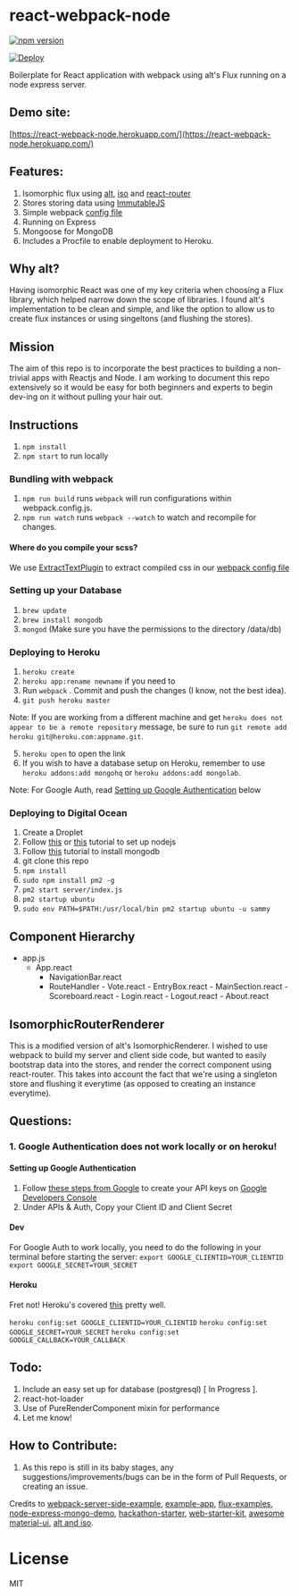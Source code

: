 # react-webpack-node

[![npm version](https://badge.fury.io/js/react-webpack-node.svg)](http://badge.fury.io/js/react-webpack-node)

[![Deploy](https://www.herokucdn.com/deploy/button.png)](https://heroku.com/deploy)

Boilerplate for React application with webpack using alt's Flux running on a node express server.

## Demo site:

[https://react-webpack-node.herokuapp.com/](https://react-webpack-node.herokuapp.com/)

## Features:

1. Isomorphic flux using [alt](https://github.com/goatslacker/alt), [iso](https://github.com/goatslacker/iso) and [react-router](https://github.com/rackt/react-router)
2. Stores storing data using [ImmutableJS](https://github.com/facebook/immutable-js)
3. Simple webpack [config file](https://github.com/choonkending/react-webpack-node/blob/master/webpack.config.js)
4. Running on Express
5. Mongoose for MongoDB
6. Includes a Procfile to enable deployment to Heroku.

## Why alt?

Having isomorphic React was one of my key criteria when choosing a Flux library, which helped narrow down the scope of libraries.
I found alt's implementation to be clean and simple, and like the option to allow us to create flux instances or using singeltons (and flushing the stores). 

## Mission

The aim of this repo is to incorporate the best practices to building a non-trivial apps with Reactjs and Node.
I am working to document this repo extensively so it would be easy for both beginners and experts to begin dev-ing on it without pulling your hair out.

## Instructions

1. `npm install`
2. `npm start` to run locally

### Bundling with webpack

1. `npm run build` runs `webpack` will run configurations within webpack.config.js.
2. `npm run watch` runs `webpack --watch` to watch and recompile for changes.

#### Where do you compile your scss?
We use [ExtractTextPlugin](https://github.com/webpack/extract-text-webpack-plugin) to extract compiled css in our [webpack config file](https://github.com/choonkending/react-webpack-node/blob/master/webpack.config.js)

### Setting up your Database

1. `brew update`
2. `brew install mongodb`
3. `mongod` (Make sure you have the permissions to the directory /data/db)

### Deploying to Heroku

1. `heroku create`
2. `heroku app:rename newname` if you need to
3. Run `webpack` . Commit and push the changes (I know, not the best idea).
4. `git push heroku master`

  Note: If you are working from a different machine and get `heroku does not appear to be a remote repository`     message, be sure to run `git remote add heroku git@heroku.com:appname.git`.

5. `heroku open` to open the link
6. If you wish to have a database setup on Heroku, remember to use `heroku addons:add mongohq` or `heroku addons:add mongolab`. 

Note: For Google Auth, read [Setting up Google Authentication](https://github.com/choonkending/react-webpack-node/tree/feature/passport_google_auth#setting-up-google-authentication) below

### Deploying to Digital Ocean

1. Create a Droplet
2. Follow [this](https://www.digitalocean.com/community/tutorials/how-to-set-up-a-node-js-application-for-production-on-ubuntu-14-04) or
[this](https://www.digitalocean.com/community/tutorials/how-to-install-node-js-on-an-ubuntu-14-04-server) tutorial
to set up nodejs
3. Follow [this](https://www.digitalocean.com/community/tutorials/how-to-install-mongodb-on-ubuntu-12-04) tutorial to install mongodb
4. git clone this repo
5. `npm install`
6. `sudo npm install pm2 -g`
7. `pm2 start server/index.js`
8. `pm2 startup ubuntu`
9. `sudo env PATH=$PATH:/usr/local/bin pm2 startup ubuntu -u sammy`

## Component Hierarchy

- app.js
	- App.react
		- NavigationBar.react
	  - RouteHandler
			- Vote.react
				- EntryBox.react
				- MainSection.react
				- Scoreboard.react
			- Login.react
			- Logout.react
			- About.react

## IsomorphicRouterRenderer

This is a modified version of alt's IsomorphicRenderer. I wished to use webpack to build my server and client side code, but wanted to easily bootstrap data into the stores, and render the correct component using react-router. This takes into account the fact that we're using a singleton store and flushing it everytime (as opposed to creating an instance everytime).

## Questions:
### 1. Google Authentication does not work locally or on heroku!

#### Setting up Google Authentication

1. Follow [these steps from Google](https://developers.google.com/identity/protocols/OpenIDConnect) to create your API  keys on [Google Developers Console](https://console.developers.google.com/)
2. Under APIs & Auth, Copy your Client ID and Client Secret

#### Dev
For Google Auth to work locally, you need to do the following in your terminal before starting the server:
`export GOOGLE_CLIENTID=YOUR_CLIENTID`
`export GOOGLE_SECRET=YOUR_SECRET`

#### Heroku

Fret not! Heroku's covered [this](https://devcenter.heroku.com/articles/config-vars) pretty well.

`heroku config:set GOOGLE_CLIENTID=YOUR_CLIENTID`
`heroku config:set GOOGLE_SECRET=YOUR_SECRET`
`heroku config:set GOOGLE_CALLBACK=YOUR_CALLBACK`

## Todo:

1. Include an easy set up for database (postgresql) [ In Progress ].
2. react-hot-loader
3. Use of PureRenderComponent mixin for performance
4. Let me know!

## How to Contribute:

1. As this repo is still in its baby stages, any suggestions/improvements/bugs can be in the form of Pull Requests, or creating an issue.

Credits to [webpack-server-side-example](https://github.com/webpack/react-webpack-server-side-example), [example-app](https://github.com/webpack/example-app), [flux-examples](https://github.com/facebook/flux/tree/master/examples), [node-express-mongo-demo](https://github.com/madhums/node-express-mongoose-demo), [hackathon-starter](https://github.com/sahat/hackathon-starter/), [web-starter-kit](https://github.com/google/web-starter-kit), [awesome material-ui](https://github.com/callemall/material-ui), [alt and iso](https://github.com/goatslacker/iso/tree/master/examples/react-router-flux).

License
===============
MIT
